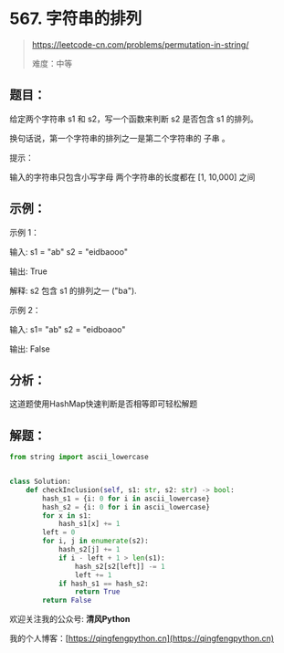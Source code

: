# 567. 字符串的排列
> https://leetcode-cn.com/problems/permutation-in-string/
>
> 难度：中等
## 题目：

给定两个字符串 s1 和 s2，写一个函数来判断 s2 是否包含 s1 的排列。

换句话说，第一个字符串的排列之一是第二个字符串的 子串 。

提示：

输入的字符串只包含小写字母
两个字符串的长度都在 [1, 10,000] 之间

## 示例：

示例 1：

输入: s1 = "ab" s2 = "eidbaooo"

输出: True

解释: s2 包含 s1 的排列之一 ("ba").

示例 2：

输入: s1= "ab" s2 = "eidboaoo"

输出: False

## 分析：

这道题使用HashMap快速判断是否相等即可轻松解题

## 解题：

```python
from string import ascii_lowercase


class Solution:
    def checkInclusion(self, s1: str, s2: str) -> bool:
        hash_s1 = {i: 0 for i in ascii_lowercase}
        hash_s2 = {i: 0 for i in ascii_lowercase}
        for x in s1:
            hash_s1[x] += 1
        left = 0
        for i, j in enumerate(s2):
            hash_s2[j] += 1
            if i - left + 1 > len(s1):
                hash_s2[s2[left]] -= 1
                left += 1
            if hash_s1 == hash_s2:
                return True
        return False
```

欢迎关注我的公众号: **清风Python**

我的个人博客：[https://qingfengpython.cn](https://qingfengpython.cn)
